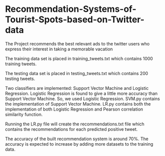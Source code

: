 # Recommendation-Systems-of-Tourist-Spots-based-on-Twitter-data
The Project recommends the best relevant ads to the twitter users who express their interest in taking a memorable vacation

The training data set is placed in training_tweets.txt which contains 1000 training tweets.

The testing data set is placed in testing_tweets.txt which contains 200 testing tweets.

Two classifiers are implemented: Support Vector Machine and Logistic Regression. Logistic Regression is found to give a little more accuracy than Support Vector Machine. So, we used Logistic Regression. SVM.py contains the implementation of Support Vector Machine. LR.py contains both the implementation of both Logistic Regression and Pearson correlation similarity function.

Running the LR.py file will create the recommendations.txt file which contains the recommendations for each predicted positive tweet.

The accuracy of the built recommendation system is around 70%. The accuracy is expected to increase by adding more datasets to the training data. 
